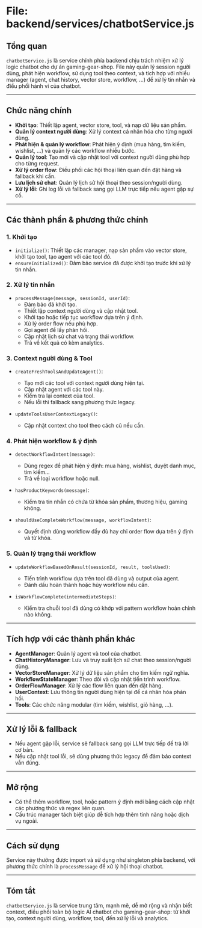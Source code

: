 # File: backend/services/chatbotService.js

## Tổng quan

`chatbotService.js` là service chính phía backend chịu trách nhiệm xử lý logic chatbot cho dự án gaming-gear-shop. File này quản lý session người dùng, phát hiện workflow, sử dụng tool theo context, và tích hợp với nhiều manager (agent, chat history, vector store, workflow, ...) để xử lý tin nhắn và điều phối hành vi của chatbot.

---

## Chức năng chính

- **Khởi tạo**: Thiết lập agent, vector store, tool, và nạp dữ liệu sản phẩm.
- **Quản lý context người dùng**: Xử lý context cá nhân hóa cho từng người dùng.
- **Phát hiện & quản lý workflow**: Phát hiện ý định (mua hàng, tìm kiếm, wishlist, ...) và quản lý các workflow nhiều bước.
- **Quản lý tool**: Tạo mới và cập nhật tool với context người dùng phù hợp cho từng request.
- **Xử lý order flow**: Điều phối các hội thoại liên quan đến đặt hàng và fallback khi cần.
- **Lưu lịch sử chat**: Quản lý lịch sử hội thoại theo session/người dùng.
- **Xử lý lỗi**: Ghi log lỗi và fallback sang gọi LLM trực tiếp nếu agent gặp sự cố.

---

## Các thành phần & phương thức chính

### 1. **Khởi tạo**

- `initialize()`: Thiết lập các manager, nạp sản phẩm vào vector store, khởi tạo tool, tạo agent với các tool đó.
- `ensureInitialized()`: Đảm bảo service đã được khởi tạo trước khi xử lý tin nhắn.

### 2. **Xử lý tin nhắn**

- `processMessage(message, sessionId, userId)`:
  - Đảm bảo đã khởi tạo.
  - Thiết lập context người dùng và cập nhật tool.
  - Khởi tạo hoặc tiếp tục workflow dựa trên ý định.
  - Xử lý order flow nếu phù hợp.
  - Gọi agent để lấy phản hồi.
  - Cập nhật lịch sử chat và trạng thái workflow.
  - Trả về kết quả có kèm analytics.

### 3. **Context người dùng & Tool**

- `createFreshToolsAndUpdateAgent()`:

  - Tạo mới các tool với context người dùng hiện tại.
  - Cập nhật agent với các tool này.
  - Kiểm tra lại context của tool.
  - Nếu lỗi thì fallback sang phương thức legacy.

- `updateToolsUserContextLegacy()`:
  - Cập nhật context cho tool theo cách cũ nếu cần.

### 4. **Phát hiện workflow & ý định**

- `detectWorkflowIntent(message)`:

  - Dùng regex để phát hiện ý định: mua hàng, wishlist, duyệt danh mục, tìm kiếm...
  - Trả về loại workflow hoặc null.

- `hasProductKeywords(message)`:

  - Kiểm tra tin nhắn có chứa từ khóa sản phẩm, thương hiệu, gaming không.

- `shouldUseCompleteWorkflow(message, workflowIntent)`:
  - Quyết định dùng workflow đầy đủ hay chỉ order flow dựa trên ý định và từ khóa.

### 5. **Quản lý trạng thái workflow**

- `updateWorkflowBasedOnResult(sessionId, result, toolsUsed)`:

  - Tiến trình workflow dựa trên tool đã dùng và output của agent.
  - Đánh dấu hoàn thành hoặc hủy workflow nếu cần.

- `isWorkflowComplete(intermediateSteps)`:
  - Kiểm tra chuỗi tool đã dùng có khớp với pattern workflow hoàn chỉnh nào không.

---

## Tích hợp với các thành phần khác

- **AgentManager**: Quản lý agent và tool của chatbot.
- **ChatHistoryManager**: Lưu và truy xuất lịch sử chat theo session/người dùng.
- **VectorStoreManager**: Xử lý dữ liệu sản phẩm cho tìm kiếm ngữ nghĩa.
- **WorkflowStateManager**: Theo dõi và cập nhật tiến trình workflow.
- **OrderFlowManager**: Xử lý các flow liên quan đến đặt hàng.
- **UserContext**: Lưu thông tin người dùng hiện tại để cá nhân hóa phản hồi.
- **Tools**: Các chức năng modular (tìm kiếm, wishlist, giỏ hàng, ...).

---

## Xử lý lỗi & fallback

- Nếu agent gặp lỗi, service sẽ fallback sang gọi LLM trực tiếp để trả lời cơ bản.
- Nếu cập nhật tool lỗi, sẽ dùng phương thức legacy để đảm bảo context vẫn đúng.

---

## Mở rộng

- Có thể thêm workflow, tool, hoặc pattern ý định mới bằng cách cập nhật các phương thức và regex liên quan.
- Cấu trúc manager tách biệt giúp dễ tích hợp thêm tính năng hoặc dịch vụ ngoài.

---

## Cách sử dụng

Service này thường được import và sử dụng như singleton phía backend, với phương thức chính là `processMessage` để xử lý hội thoại chatbot.

---

## Tóm tắt

`chatbotService.js` là service trung tâm, mạnh mẽ, dễ mở rộng và nhận biết context, điều phối toàn bộ logic AI chatbot cho gaming-gear-shop: từ khởi tạo, context người dùng, workflow, tool, đến xử lý lỗi và analytics.
